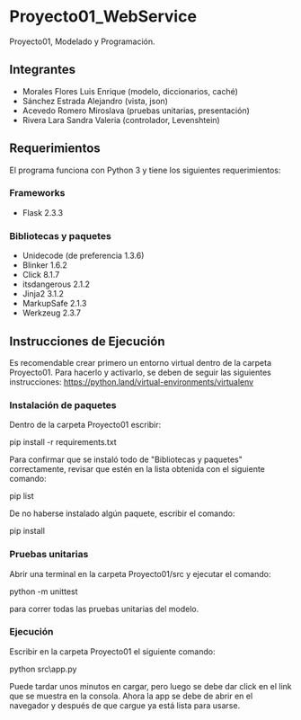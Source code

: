 # Proyecto01_WebService
Proyecto01, Modelado y Programación.

## Integrantes
  * Morales Flores Luis Enrique (modelo, diccionarios, caché)
  * Sánchez Estrada Alejandro (vista, json)
  * Acevedo Romero Miroslava (pruebas unitarias, presentación)
  * Rivera Lara Sandra Valeria (controlador, Levenshtein)
## Requerimientos
El programa funciona con Python 3 y tiene los siguientes requerimientos:

### Frameworks
* Flask 2.3.3

### Bibliotecas y paquetes
* Unidecode (de preferencia 1.3.6)
* Blinker 1.6.2
* Click 8.1.7
* itsdangerous 2.1.2
* Jinja2 3.1.2
* MarkupSafe 2.1.3
* Werkzeug 2.3.7

## Instrucciones de Ejecución
Es recomendable crear primero un entorno virtual dentro de la carpeta Proyecto01. Para hacerlo y activarlo, se deben de seguir las siguientes instrucciones: https://python.land/virtual-environments/virtualenv

### Instalación de paquetes
Dentro de la carpeta Proyecto01 escribir:

pip install -r requirements.txt

Para confirmar que se instaló todo de "Bibliotecas y paquetes" correctamente, revisar que estén en la lista obtenida con el siguiente comando:

pip list

De no haberse instalado algún paquete, escribir el comando:

pip install <nombre paquete>

### Pruebas unitarias

Abrir una terminal en la carpeta Proyecto01/src y ejecutar el comando:

python -m unittest

para correr todas las pruebas unitarias del modelo.

### Ejecución

Escribir en la carpeta Proyecto01 el siguiente comando:

python src\app.py

Puede tardar unos minutos en cargar, pero luego se debe dar click en el link que se muestra en la consola. Ahora la app se debe de abrir en el navegador y después de que cargue ya está lista para usarse.


